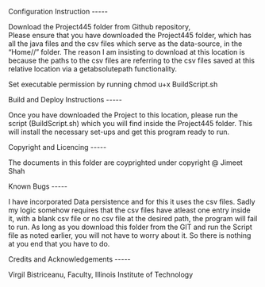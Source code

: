 
Configuration Instruction -----

Download the Project445 folder from Github repository,  
Please ensure that you have downloaded the Project445 folder, which has all the java files and the csv files which serve as the data-source, in the “Home/<username>/” folder. The reason I am insisting to download at this location is because the paths to the csv files are referring to the csv files saved at this relative location via a getabsolutepath functionality.

Set executable permission by running chmod u+x BuildScript.sh


Build and Deploy Instructions -----

Once you have downloaded the Project to this location, please run the script (BuildScript.sh) which you will find inside the Project445 folder. This will install the necessary set-ups and get this program ready to run.


Copyright and Licencing -----

The documents in this folder are coyprighted under copyright @ Jimeet Shah


Known Bugs -----

I have incorporated Data persistence and for this it uses the csv files. Sadly my logic somehow requires that the csv files have atleast one entry inside it, with a blank csv file or no csv file at the desired path, the program will fail to run. As long as you download this folder from the GIT and run the Script file as noted earlier, you will not have to worry about it. So there is nothing at you end that you have to do.


Credits and Acknowledgements -----

Virgil Bistriceanu, Faculty, Illinois Institute of Technology



